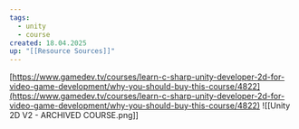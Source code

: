 ```yaml
---
tags:
  - unity
  - course
created: 18.04.2025
up: "[[Resource Sources]]"
---
```

[https://www.gamedev.tv/courses/learn-c-sharp-unity-developer-2d-for-video-game-development/why-you-should-buy-this-course/4822](https://www.gamedev.tv/courses/learn-c-sharp-unity-developer-2d-for-video-game-development/why-you-should-buy-this-course/4822)
![[Unity 2D V2 - ARCHIVED COURSE.png]]